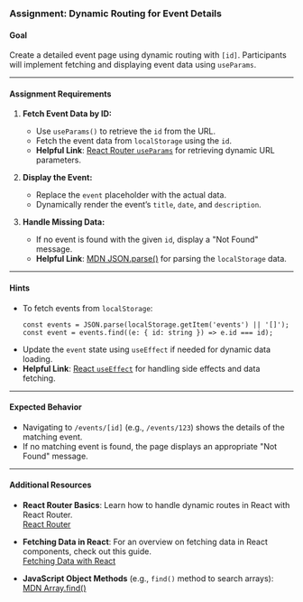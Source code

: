 ### **Assignment: Dynamic Routing for Event Details**  

#### **Goal**  
Create a detailed event page using dynamic routing with `[id]`. Participants will implement fetching and displaying event data using `useParams`.

---

#### **Assignment Requirements**  
1. **Fetch Event Data by ID:**  
   - Use `useParams()` to retrieve the `id` from the URL.  
   - Fetch the event data from `localStorage` using the `id`.  
   - **Helpful Link**: [React Router `useParams`](https://reactrouter.com/en/main/hooks/use-params) for retrieving dynamic URL parameters.

2. **Display the Event:**  
   - Replace the `event` placeholder with the actual data.  
   - Dynamically render the event’s `title`, `date`, and `description`.  

3. **Handle Missing Data:**  
   - If no event is found with the given `id`, display a "Not Found" message.  
   - **Helpful Link**: [MDN JSON.parse()](https://developer.mozilla.org/en-US/docs/Web/JavaScript/Reference/Global_Objects/JSON/parse) for parsing the `localStorage` data.

---

#### **Hints**  
- To fetch events from `localStorage`:
  ```tsx
  const events = JSON.parse(localStorage.getItem('events') || '[]');
  const event = events.find((e: { id: string }) => e.id === id);
  ```  
- Update the `event` state using `useEffect` if needed for dynamic data loading.  
- **Helpful Link**: [React `useEffect`](https://reactjs.org/docs/hooks-effect.html) for handling side effects and data fetching.

---

#### **Expected Behavior**  
- Navigating to `/events/[id]` (e.g., `/events/123`) shows the details of the matching event.  
- If no matching event is found, the page displays an appropriate "Not Found" message.

---

#### **Additional Resources**  
- **React Router Basics**: Learn how to handle dynamic routes in React with React Router.  
  [React Router](https://reactrouter.com/en/main)

- **Fetching Data in React**: For an overview on fetching data in React components, check out this guide.  
  [Fetching Data with React](https://reactjs.org/docs/faq-ajax.html)

- **JavaScript Object Methods** (e.g., `find()` method to search arrays):  
  [MDN Array.find()](https://developer.mozilla.org/en-US/docs/Web/JavaScript/Reference/Global_Objects/Array/find)
